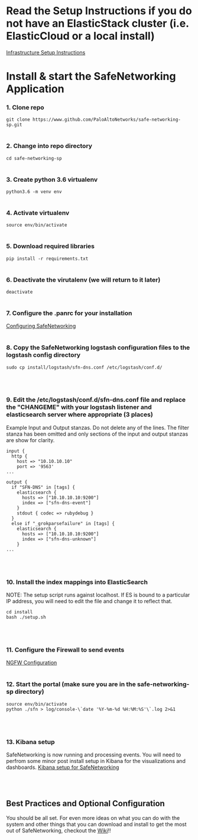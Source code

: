 # Read the Setup Instructions if you do not have an ElasticStack cluster (i.e. ElasticCloud or a local install)
[Infrastructure Setup Instructions](docs/infra-setup.md)


# Install & start the SafeNetworking Application
### 1. Clone repo
```git clone https://www.github.com/PaloAltoNetworks/safe-networking-sp.git```
<br/><br/>
### 2. Change into repo directory
```cd safe-networking-sp```
<br/><br/>
### 3. Create python 3.6 virtualenv
```python3.6 -m venv env```
<br/><br/>
### 4. Activate virtualenv
```source env/bin/activate```
<br/><br/>
### 5. Download required libraries
```pip install -r requirements.txt```
<br/><br/>
### 6. Deactivate the virutalenv (we will return to it later)
```deactivate```
<br/><br/>
### 7. Configure the .panrc for your installation
[Configuring SafeNetworking](docs/sfn-config.md)
<br/><br/>
### 8. Copy the SafeNetworking logstash configuration files to the logstash config directory
```
sudo cp install/logstash/sfn-dns.conf /etc/logstash/conf.d/
```
<br/><br/>
### 9. Edit the /etc/logstash/conf.d/sfn-dns.conf file and replace the "CHANGEME" with your logstash listener and elasticsearch server where appropriate (3 places)
Example Input and Output stanzas.  Do not delete any of the lines. The filter stanza has been omitted and only sections of the input and output stanzas are show for clarity.

```
input {
  http {
    host => "10.10.10.10"
    port => '9563'
...

output {
  if "SFN-DNS" in [tags] {
    elasticsearch { 
      hosts => ["10.10.10.10:9200"]
      index => ["sfn-dns-event"]
    }
    stdout { codec => rubydebug }
  }
  else if "_grokparsefailure" in [tags] {
    elasticsearch { 
      hosts => ["10.10.10.10:9200"]
      index => ["sfn-dns-unknown"]
    }
...
```
<br/><br/>
### 10. Install the index mappings into ElasticSearch
NOTE: The setup script runs against localhost. If ES is bound to a particular IP address, you will need to edit the file and change it to reflect that.
```
cd install
bash ./setup.sh
```
<br/><br/>

### 11. Configure the Firewall to send events
[NGFW Configuration](docs/NGFW/ngfw-configuration.md)
<br/><br/>
### 12. Start the portal  (make sure you are in the safe-networking-sp directory)
```
source env/bin/activate
python ./sfn > log/console-\`date '%Y-%m-%d %H:%M:%S'\`.log 2>&1
```
<br/><br/>
### 13. Kibana setup
SafeNetworking is now running and processing events.  You will need to perfrom some minor post install setup in Kibana for the visualizations and dashboards.
[Kibana setup for SafeNetworking](docs/kibana-setup.md)

<br/><br/>
## Best Practices and Optional Configuration
You should be all set.  For even more ideas on what you can do with the system and other things that you can download and install to get the most out of SafeNetworking, checkout the [Wiki](https://github.com/PaloAltoNetworks/safe-networking-sp/wiki)!!

